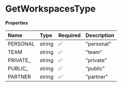 # GetWorkspacesType

**Properties**

| Name      | Type   | Required | Description |
| :-------- | :----- | :------- | :---------- |
| PERSONAL  | string | ✅       | "personal"  |
| TEAM      | string | ✅       | "team"      |
| PRIVATE\_ | string | ✅       | "private"   |
| PUBLIC\_  | string | ✅       | "public"    |
| PARTNER   | string | ✅       | "partner"   |

<!-- This file was generated by liblab | https://liblab.com/ -->
